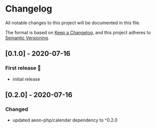 # Changelog

All notable changes to this project will be documented in this file.

The format is based on [Keep a Changelog](https://keepachangelog.com/en/1.0.0/),
and this project adheres to [Semantic Versioning](https://semver.org/spec/v2.0.0.html).

## [0.1.0] - 2020-07-16
### First release :tada:
- initial release

## [0.2.0] - 2020-07-16
### Changed
- updated aeon-php/calendar dependency to ^0.2.0
